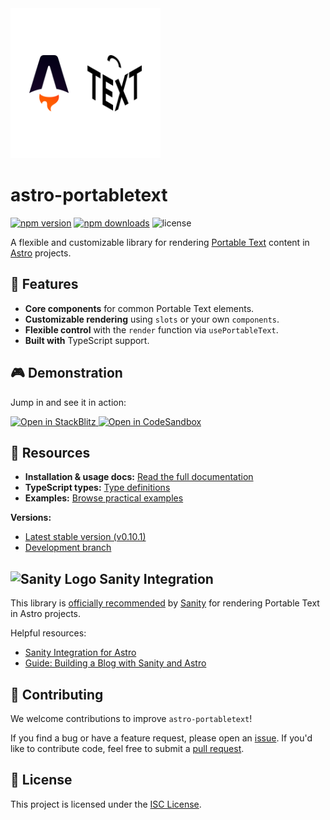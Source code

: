 <div>
  <img src="https://github.com/theisel/astro-portabletext/raw/main/logo.svg" width="240" alt="astro-portabletext logo">
</div>

# astro-portabletext

[![npm version](https://img.shields.io/npm/v/astro-portabletext.svg?style=flat-square)](https://npmjs.com/package/astro-portabletext)
[![npm downloads](https://img.shields.io/npm/dm/astro-portabletext.svg?style=flat-square)](https://npmjs.com/package/astro-portabletext)
![license](https://img.shields.io/npm/l/astro-portabletext?style=flat-square)

A flexible and customizable library for rendering [Portable Text](https://portabletext.org) content in [Astro](https://astro.build) projects.

## 🚀 Features

- **Core components** for common Portable Text elements.
- **Customizable rendering** using `slots` or your own `components`.
- **Flexible control** with the `render` function via `usePortableText`.
- **Built with** TypeScript support.

## 🎮 Demonstration

Jump in and see it in action:

<div>
  <a href="https://stackblitz.com/github/theisel/astro-portabletext/tree/main/demo">
    <img src="https://developer.stackblitz.com/img/open_in_stackblitz.svg" alt="Open in StackBlitz">
  </a>
  <a href="https://codesandbox.io/p/sandbox/github/theisel/astro-portabletext/tree/main/demo">
    <img src="https://assets.codesandbox.io/github/button-edit-lime.svg" alt="Open in CodeSandbox">
  </a>
</div>

## 📖 Resources

- **Installation & usage docs:** [Read the full documentation](docs/README.md)
- **TypeScript types:** [Type definitions](docs/types/README.md)
- **Examples:** [Browse practical examples](examples/README.md)

**Versions:**

- [Latest stable version (v0.10.1)](https://github.com/theisel/astro-portabletext/tree/astro-portabletext%400.10.1/astro-portabletext "astro-portabletext v0.10.1 documentation")
- [Development branch](astro-portabletext/README.md "astro-portabletext main branch documentation")

## ![Sanity Logo](https://avatars.githubusercontent.com/u/17177659?s=24) Sanity Integration

This library is [officially recommended](https://www.sanity.io/plugins/sanity-astro#rendering-rich-text-and-block-content-with-portable-text) by [Sanity](https://sanity.io) for rendering Portable Text in Astro projects.

Helpful resources:

- [Sanity Integration for Astro](https://www.sanity.io/plugins/sanity-astro)
- [Guide: Building a Blog with Sanity and Astro](https://www.sanity.io/guides/sanity-astro-blog)

## 🙌 Contributing

We welcome contributions to improve `astro-portabletext`!

If you find a bug or have a feature request, please open an [issue](https://github.com/theisel/astro-portabletext/issues).
If you'd like to contribute code, feel free to submit a [pull request](https://github.com/theisel/astro-portabletext/pulls).

## 📄 License

This project is licensed under the [ISC License](https://github.com/theisel/astro-portabletext/blob/main/LICENSE).
